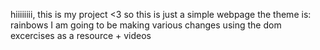 hiiiiiiii, this is my project <3
so  this is just a simple webpage
the theme is: rainbows
I am going to be making various changes using the dom excercises as a resource + videos
